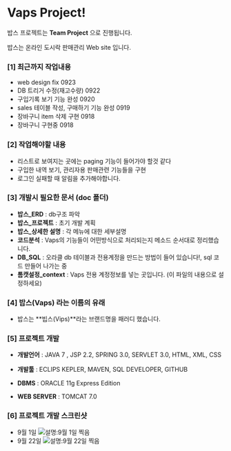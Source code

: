 Vaps Project!
====

밥스 프로젝트는 **Team Project** 으로 진행됩니다.

밥스는 온라인 도시락 판매관리 Web site 입니다.

### [1] 최근까지 작업내용
- web design fix 0923
- DB 트리거 수정(재고수량) 0922
- 구입기록 보기 기능 완성 0920
- sales 테이블 작성, 구매하기 기능 완성 0919
- 장바구니 item 삭제 구현 0918
- 장바구니 구현중 0918


### [2] 작업해야할 내용
- 리스트로 보여지는 곳에는 paging 기능이 들어가야 할것 같다
- 구입한 내역 보기, 관리자용 판매관련 기능들을 구현
- 로그인 실패할 때 알림을 추가해야합니다.


### [3] 개발시 필요한 문서 (doc 폴더)
- **밥스_ERD** : db구조 파악
- **밥스_프로젝트** : 초기 개발 계획
- **밥스_상세한 설명** : 각 메뉴에 대한 세부설명
- **코드분석** : Vaps의 기능들이 어떤방식으로 처리되는지 메소드 순서대로 정리했습니다.
- **DB_SQL** :  오라클 db 테이블과 전용계정을 만드는 방법이 들어 있습니다!, sql 코드 만들어 나가는 중
- **톰캣설정_context** :  Vaps 전용 계정정보를 넣는 곳입니다. (이 파일의 내용으로 설정하세요)

### [4] 밥스(Vaps) 라는 이름의 유래

- 밥스는 **빕스(Vips)**라는 브랜드명을 패러디 했습니다.


### [5] 프로젝트 개발
- **개발언어** :
JAVA 7 , JSP 2.2, SPRING 3.0, SERVLET 3.0, HTML, XML, CSS

- **개발툴** :
ECLIPS KEPLER, MAVEN,	SQL DEVELOPER, GITHUB

- **DBMS** :
 ORACLE 11g Express Edition

- **WEB SERVER** :
TOMCAT 7.0

### [6] 프로젝트 개발 스크린샷
- 9월 1일
![설명:9월 1일 찍음](http://blogfiles.naver.net/20130901_61/ejungdo_1378027908726gNJtv_JPEG/vaps.JPG)
- 9월 22일
![설명:9월 22일 찍음](http://blogfiles.naver.net/20130923_272/ejungdo_1379862491075uPS5Q_PNG/0923.png)